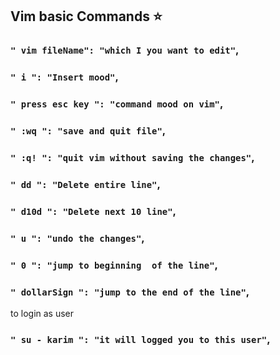 
## Vim basic Commands ⭐️


### `" vim fileName": "which I you want to edit"`,
### `" i ": "Insert mood"`,

### `" press esc key ": "command mood on vim"`,

### `" :wq ": "save and quit file"`,

### `" :q! ": "quit vim without saving the changes"`,

### `" dd ": "Delete entire line"`,
### `" d10d ": "Delete next 10 line"`,

### `" u ": "undo the changes"`,
### `" 0 ": "jump to beginning  of the line"`,
### `" dollarSign ": "jump to the end of the line"`,


to login as user

### `" su - karim ": "it will logged you to this user"`,







